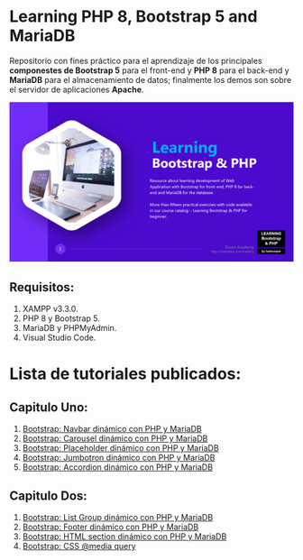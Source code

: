 # Learning PHP 8, Bootstrap 5 and MariaDB
Repositorio con fines práctico para el aprendizaje de los principales **componestes de Bootstrap 5** para el front-end y **PHP 8** para el back-end y **MariaDB** para el almacenamiento de datos; finalmente los demos son sobre el servidor de aplicaciones **Apache**.

![Tux, the Linux mascot](07demo-footer/image/carousel/home/welcome-carousel.jpg)
## Requisitos:
1. XAMPP v3.3.0.
2. PHP 8 y Bootstrap 5.
3. MariaDB y PHPMyAdmin.
4. Visual Studio Code.

# Lista de tutoriales publicados:
## Capitulo Uno:
1. [Bootstrap: Navbar dinámico con PHP y MariaDB](http://blog.hadsonpar.com/2023/06/bootstrap-navbar-dinamico-con-php-y.html)
2. [Bootstrap: Carousel dinámico con PHP y MariaDB](http://blog.hadsonpar.com/2023/07/bootstrap-carousel-dinamico-con-php-y.html)
3. [Bootstrap: Placeholder dinámico con PHP y MariaDB](http://blog.hadsonpar.com/2023/07/bootstrap-placeholder-dinamico-con-php.html)
4. [Bootstrap: Jumbotron dinámico con PHP y MariaDB](http://blog.hadsonpar.com/2023/07/bootstrap-jumbotron-dinamico-con-php-y.html)
5. [Bootstrap: Accordion dinámico con PHP y MariaDB](http://blog.hadsonpar.com/2023/07/bootstrap-accordion-dinamico-con-php-y.html)
## Capitulo Dos:
1. [Bootstrap: List Group dinámico con PHP y MariaDB](http://blog.hadsonpar.com/2023/07/bootstrap-list-group-dinamico-con-php-y.html)
2. [Bootstrap: Footer dinámico con PHP y MariaDB](http://blog.hadsonpar.com/2023/07/bootstrap-footer-dinamico-con-php-y.html)
1. [Bootstrap: HTML section dinámico con PHP y MariaDB](http://blog.hadsonpar.com/2023/07/bootstrap-html-section-dinamico-con-php.html)
2. [Bootstrap: CSS @media query](http://blog.hadsonpar.com/2023/07/bootstrap-css-media-query.html)
